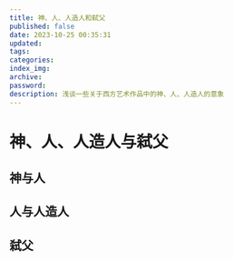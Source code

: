 ```yaml
---
title: 神、人、人造人和弑父
published: false
date: 2023-10-25 00:35:31
updated:
tags:
categories:
index_img:
archive:
password:
description: 浅谈一些关于西方艺术作品中的神、人、人造人的意象
---
```


# 神、人、人造人与弑父

## 神与人

## 人与人造人

## 弑父
